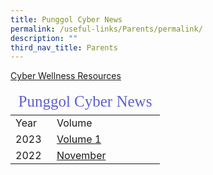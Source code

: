 ```yaml
---
title: Punggol Cyber News
permalink: /useful-links/Parents/permalink/
description: ""
third_nav_title: Parents
---
```

<a href="/files/Cyber%20Wellness/CyberWellnessResource.pdf" target="_blank">Cyber Wellness Resources</a>

<table>
<thead>
	<tr><td colspan=2 style="font-family:impact; font-size:25px; color:rgb(94,94,207)">Punggol Cyber News</td>
	</tr>
</thead>
	<tbody>
		<tr>
			<td width=50>Year</td>
			<td>Volume</td>
		</tr>
		<tr>
			<td style="border: solid 0px black">2023</td>
			<td style="border: solid 0px black"><a href="https://go.gov.sg/punggolcyberwellness" target="_blank">Volume 1</a></td>
		</tr>
		<tr >
		<td style="border: solid 0px black">2022</td>
	<td style="border: solid 0px black"><a href="/files/CN-Nov2022.pdf" target="_blank">November</a></td>
		</tr>
		<tr></tr>
	</tbody>
	</table>